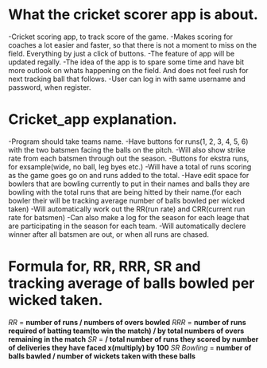 # What the cricket scorer app is about.
-Cricket scoring app, to track score of the game.
-Makes scoring for coaches a lot easier and faster, so that there is not a moment to miss on the field. Everything by just a click of buttons.
-The feature of app will be updated regally.
-The idea of the app is to spare some time and have bit more outlook on whats happening on the field. And does not feel rush for next tracking ball that follows.
-User can log in with same username and password, when register.

# Cricket_app explanation.
-Program should take teams name.
-Have buttons for runs(1, 2, 3, 4, 5, 6) with the two batsmen facing the balls on the pitch.
-Will also show strike rate from each batsmen through out the season.
-Buttons for ekstra runs, for exsample(wide, no ball, leg byes etc.)
-Will have a total of runs scoring as the game goes go on and runs added to the total.
-Have edit space for bowlers that are bowling currently to put in their names and balls they are bowling with the total runs that are being hitted by their name.(for each bowler their will be tracking average number of balls bowled per wicked taken)
-Will automatically work out the RR(run rate) and CRR(current run rate for batsmen)
-Can also make a log for the season for each leage that are participating in the season for each team.
-Will automatically declere winner after all batsmen are out, or when all runs are chased.

# Formula for, RR, RRR, SR and tracking average of balls bowled per wicked taken.
*RR* = **number of runs / numbers of overs bowled**
*RRR* = **number of runs required of batting team(to win the match) / by total numbers of overs remaining in the match**
*SR* = **/ total number of runs they scored by number of deliveries they have faced x(multiply) by 100**
*SR Bowling* = **number of balls bawled / number of wickets taken with these balls**
